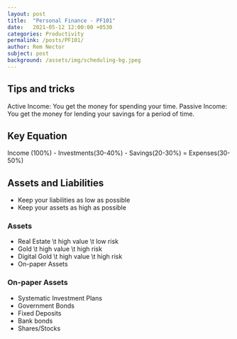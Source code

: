 ```yaml
---
layout: post
title:  "Personal Finance - PF101"
date:   2021-05-12 12:00:00 +0530
categories: Productivity
permalink: /posts/PF101/
author: Rem Nector
subject: post
background: /assets/img/scheduling-bg.jpeg
---
```


## Tips and tricks
Active Income: You get the money for spending your time.
Passive Income: You get the money for lending your savings for a period of time.

## Key Equation
Income (100%) - Investments(30-40%) - Savings(20-30%) = Expenses(30-50%)

## Assets and Liabilities
- Keep your liabilities as low as possible
- Keep your assets as high as possible

### Assets
- Real Estate \t high value \t low risk
- Gold \t high value \t high risk
- Digital Gold \t high value \t high risk
- On-paper Assets

### On-paper Assets
- Systematic Investment Plans
- Government Bonds
- Fixed Deposits
- Bank bonds
- Shares/Stocks